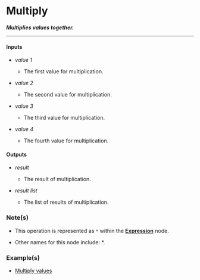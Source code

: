 # Multiply

**_Multiplies values together._**

---


#### Inputs

* _value 1_

  * The first value for multiplication.

* _value 2_

  * The second value for multiplication.

* _value 3_

  * The third value for multiplication.

* _value 4_

  * The fourth value for multiplication.


#### Outputs

* _result_

  * The result of multiplication.

* _result list_

  * The list of results of multiplication.


### Note(s)

* This operation is represented as `*` within the [**Expression**](/nodes/ExpressionParser/documentation.md) node.

* Other names for this node include: *.


### Example(s)

* <a href="https://creator.trimble.com/graph?assetURI=whp:b5c6cc42-8635-4980-ae4b-b1aa931bb7b6&version=latest" target="_blank">Multiply values</a>
